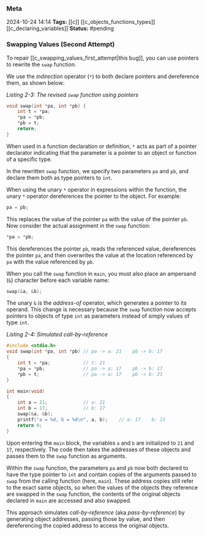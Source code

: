 ### Meta
2024-10-24 14:14
**Tags:** [[c]] [[c_objects_functions_types]] [[c_declaring_variables]]
**Status:** #pending 

### Swapping Values (Second Attempt)
To repair [[c_swapping_values_first_attempt|this bug]], you can use pointers to rewrite the `swap` function.

We use the *indirection* operator (`*`) to both declare pointers and dereference them, as shown below:

*Listing 2-3: The revised `swap` function using pointers*
```C title:swapper_revised.c
void swap(int *pa, int *pb) {
	int t = *pa;
	*pa = *pb;
	*pb = t;
	return;
}
```

When used in a function declaration or definition, `*` acts as part of a pointer declarator indicating that the parameter is a pointer to an object or function of a specific type.

In the rewritten `swap` function, we specify two parameters `pa` and `pb`, and declare them both as type pointers to `int`.

When using the unary `*` operator in expressions within the function, the unary `*` operator dereferences the pointer to the object. For example:

```C title:example.c
pa = pb;
```

This replaces the value of the pointer `pa` with the value of the pointer `pb`. Now consider the actual assignment in the `swap` function:
```C title:swapper_revised.c
*pa = *pb;
```

This dereferences the pointer `pb`, reads the referenced value, dereferences the pointer `pa`, and then overwrites the value at the location referenced by `pa` with the value referenced by `pb`.

When you call the `swap` function in `main`, you must also place an ampersand (`&`) character before each variable name:
```C title:swapper_revised.c
swap(&a, &b);
```

The unary `&` is the *address-of* operator, which generates a pointer to its operand. This change is necessary because the `swap` function now accepts pointers to objects of type `int` as parameters instead of simply values of type `int`.

*Listing 2-4: Simulated call-by-reference*
```C title:swapper_revisited
#include <stdio.h>
void swap(int *pa, int *pb) // pa -> a: 21    pb -> b: 17
{
	int t = *pa;            // t: 21
	*pa = *pb;              // pa -> a: 17    pb -> b: 17 
	*pb = t;                // pa -> a: 17    pb -> b: 21
}

int main(void)
{
	int a = 21;             // a: 21
	int b = 17;             // b: 17
	swap(&a, &b);
	printf("a = %d, b = %d\n", a, b);    // a: 17    b: 21
	return 0;
}
```

Upon entering the `main` block, the variables `a` and `b` are initialized to `21` and `17`, respectively. The code then takes the addresses of these objects and passes them to the `swap` function as arguments.

Within the `swap` function, the parameters `pa` and `pb` now both declared to have the type pointer to `int` and contain copies of the arguments passed to `swap` from the calling function (here, `main`). These address copies still refer to the exact same objects, so when the values of the objects they reference are swapped in the `swap` function, the contents of the original objects declared in `main` are accessed and also swapped.

This approach simulates *call-by-reference* (aka *pass-by-reference*) by generating object addresses, passing those by value, and then dereferencing the copied address to access the original objects.